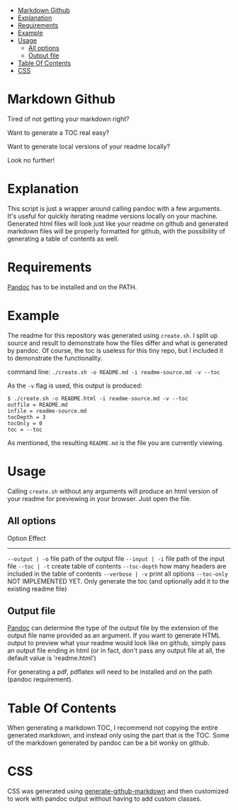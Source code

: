 -   [Markdown Github](#markdown-github)
-   [Explanation](#explanation)
-   [Requirements](#requirements)
-   [Example](#example)
-   [Usage](#usage)
    -   [All options](#all-options)
    -   [Output file](#output-file)
-   [Table Of Contents](#table-of-contents)
-   [CSS](#css)

Markdown Github
===============

Tired of not getting your markdown right?

Want to generate a TOC real easy?

Want to generate local versions of your readme locally?

Look no further!

Explanation
===========

This script is just a wrapper around calling pandoc with a few
arguments. It's useful for quickly iterating readme versions locally on
your machine. Generated html files will look just like your readme on
github and generated markdown files will be properly formatted for
github, with the possibility of generating a table of contents as well.

Requirements
============

[Pandoc](http://pandoc.org) has to be installed and on the PATH.

Example
=======

The readme for this repository was generated using `create.sh`. I split
up source and result to demonstrate how the files differ and what is
generated by pandoc. Of course, the toc is useless for this tiny repo,
but I included it to demonstrate the functionality.

command line: `./create.sh -o README.md -i readme-source.md -v --toc`

As the `-v` flag is used, this output is produced:

    $ ./create.sh -o README.html -i readme-source.md -v --toc
    outfile = README.md
    infile = readme-source.md
    tocDepth = 3
    tocOnly = 0
    toc = --toc

As mentioned, the resulting `README.md` is the file you are currently
viewing.

Usage
=====

Calling `create.sh` without any arguments will produce an html version
of your readme for previewing in your browser. Just open the file.

All options
-----------

  Option             Effect
  ------------------ ----------------------------------------------------------------------------------------------------------
  `--output | -o`    file path of the output file
  `--input | -i`     file path of the input file
  `--toc | -t`       create table of contents
  `--toc-depth`      how many headers are included in the table of contents
  `--verbose | -v`   print all options
  `--toc-only`       NOT IMPLEMENTED YET. Only generate the toc (and optionally add it to the existing readme file)

Output file
-----------

[Pandoc](http://pandoc.org) can determine the type of the output file by
the extension of the output file name provided as an argument. If you
want to generate HTML output to preview what your readme would look like
on github, simply pass an output file ending in html (or in fact, don't
pass any output file at all, the default value is 'readme.html')

For generating a pdf, pdflatex will need to be installed and on the path
(pandoc requirement).

Table Of Contents
=================

When generating a markdown TOC, I recommend not copying the entire
generated markdown, and instead only using the part that is the TOC.
Some of the markdown generated by pandoc can be a bit wonky on github.

CSS
===

CSS was generated using
[generate-github-markdown](https://github.com/sindresorhus/generate-github-markdown-css)
and then customized to work with pandoc output without having to add
custom classes.
